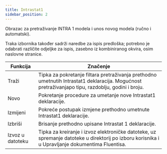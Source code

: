 ```yaml
---
title: Intrastat1
sidebar_position: 2
---
```


Obrazac za pretraživanje INTRA 1 modela i unos novog modela (ručno i automatski). 

Traka izbornika također sadrži naredbe za ispis predloška; potrebno je odabrati različite odjeljke za ispis, zasebno iz kombiniranog okvira, osim naslovne stranice.



| Funkcija | Značenje |
| --- | --- |
| Traži | Tipka za pokretanje filtara pretraživanja prethodno umetnutih Intrastat1 deklaracija. Mogućnost pretraživanjapo tipu, razdoblju, godini i broju. |
| Novo | Pokretanje procedure za umetanje nove Intrastat1 deklaracije. |
| Izmijeni | Pokreće postupak izmjene prethodno umetnute Intrastat1 deklaracije. |
| Izbriši | Brisanje prethodno upisane Intrastat 1 deklaracije. |
| Izvoz u datoteku | Tipka za kreiranje i izvoz elektroničke datoteke, uz spremanje datoteke u direktorij po izboru korisnika i u Upravljanje dokumentima Fluentisa. |






